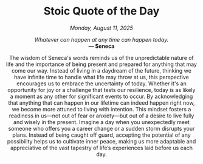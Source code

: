 <h1 align="center">Stoic Quote of the Day</h1>
<p align="center"><em><!--START_SECTION:current-date-->
Monday, August 11, 2025
<!--END_SECTION:current-date--></em></p>
<p align="center">
    <em><!--START_SECTION:quote-text-->
Whatever can happen at any time can happen today.
<!--END_SECTION:quote-text--></em><br>
    <strong>— <!--START_SECTION:quote-author-->
Seneca
<!--END_SECTION:quote-author--></strong>
</p>

<p align="center" style="max-width:600px;margin:0 auto;">
<!--START_SECTION:quote-interpretation-->
The wisdom of Seneca's words reminds us of the unpredictable nature of life and the importance of being present and prepared for anything that may come our way. Instead of living in a daydream of the future, thinking we have infinite time to handle what life may throw at us, this perspective encourages us to embrace the uncertainty of today. Whether it's an opportunity for joy or a challenge that tests our resilience, today is as likely a moment as any other for significant events to occur. By acknowledging that anything that can happen in our lifetime can indeed happen right now, we become more attuned to living with intention. This mindset fosters a readiness in us—not out of fear or anxiety—but out of a desire to live fully and wisely in the present. Imagine a day when you unexpectedly meet someone who offers you a career change or a sudden storm disrupts your plans. Instead of being caught off guard, accepting the potential of any possibility helps us to cultivate inner peace, making us more adaptable and appreciative of the vast tapestry of life’s experiences laid before us each day.
<!--END_SECTION:quote-interpretation-->
</p>
